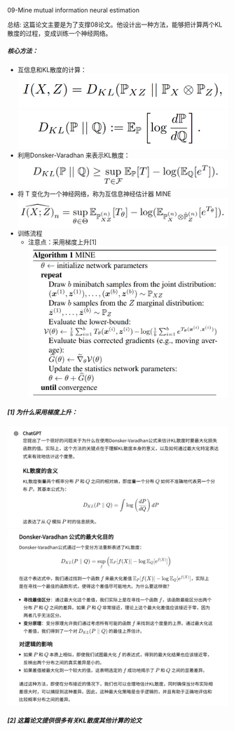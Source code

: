 09-Mine mutual information neural estimation

总结: 这篇论文主要是为了支撑08论文。他设计出一种方法，能够把计算两个KL散度的过程，变成训练一个神经网络。

##### 核心方法：
- 互信息和KL散度的计算：
![alt text](image-21.png)
![alt text](image-22.png)
- 利用Donsker-Varadhan 来表示KL散度：
![alt text](image-24.png)
- 将 T 变化为一个神经网络，称为互信息神经估计器 MINE
![alt text](image-25.png)
- 训练流程
    - 注意点：采用梯度上升[1]
![alt text](image-26.png)


##### [1] 为什么采用梯度上升：
![alt text](image-27.png)
![alt text](image-28.png)

##### [2] 这篇论文提供很多有关KL散度其他计算的论文
